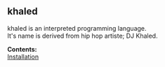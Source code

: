 ## khaled          


khaled is an interpreted programming language.           
It's name is derived from hip hop artiste; DJ Khaled.                                      

**Contents:**          
[Installation](#installation)   
